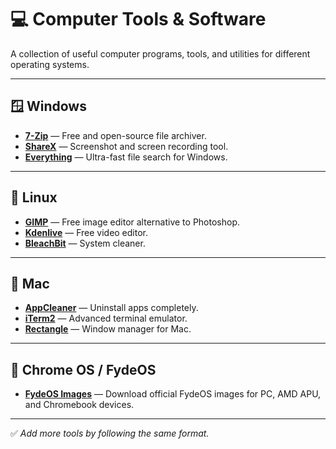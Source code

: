 # 💻 Computer Tools & Software

A collection of useful computer programs, tools, and utilities for different operating systems.

---

## 🪟 Windows

- **[7-Zip](https://www.7-zip.org/)** — Free and open-source file archiver.
- **[ShareX](https://getsharex.com/)** — Screenshot and screen recording tool.
- **[Everything](https://www.voidtools.com/)** — Ultra-fast file search for Windows.

---

## 🐧 Linux

- **[GIMP](https://www.gimp.org/)** — Free image editor alternative to Photoshop.
- **[Kdenlive](https://kdenlive.org/)** — Free video editor.
- **[BleachBit](https://www.bleachbit.org/)** — System cleaner.

---

## 🍎 Mac

- **[AppCleaner](https://freemacsoft.net/appcleaner/)** — Uninstall apps completely.
- **[iTerm2](https://iterm2.com/)** — Advanced terminal emulator.
- **[Rectangle](https://rectangleapp.com/)** — Window manager for Mac.

---

## 📀 Chrome OS / FydeOS

- **[FydeOS Images](FMFY/Categories/Computer/FydeOs-Images.md)** — Download official FydeOS images for PC, AMD APU, and Chromebook devices.

---

✅ *Add more tools by following the same format.*